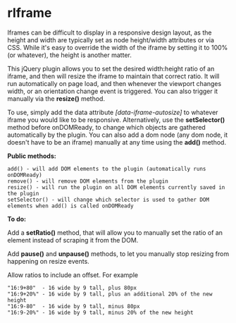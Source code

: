 rIframe
==============

Iframes can be difficult to display in a responsive design layout, as the height and width are typically set as node height/width attributes or via CSS. While it's easy to override the width of the iframe by setting it to 100% (or whatever), the height is another matter. 

This jQuery plugin allows you to set the desired width:height ratio of an iframe, and then will resize the iframe to maintain that correct ratio. It will run automatically on page load, and then whenever the viewport changes width, or an orientation change event is triggered. You can also trigger it manually via the <strong>resize()</strong> method. 

To use, simply add the data attribute <em>[data-iframe-autosize]</em> to whatever iframe you would like to be responsive. Alternatively, use the <strong>setSelector()</strong> method before onDOMReady, to change which objects are gathered automatically by the plugin. You can also add a dom node (any dom node, it doesn't have to be an iframe) manually at any time using the <strong>add()</strong> method. 

<strong>Public methods:</strong>

    add() - will add DOM elements to the plugin (automatically runs onDOMReady)
    remove() - will remove DOM elements from the plugin
    resize() - will run the plugin on all DOM elements currently saved in the plugin
    setSelector() - will change which selector is used to gather DOM elements when add() is called onDOMReady


<strong>To do:</strong>

Add a <strong>setRatio()</strong> method, that will allow you to manually set the ratio of an element instead of scraping it from the DOM. 

Add <strong>pause()</strong> and <strong>unpause()</strong> methods, to let you manually stop resizing from happening on resize events. 

Allow ratios to include an offset. For example 

    "16:9+80"  - 16 wide by 9 tall, plus 80px
    "16:9+20%" - 16 wide by 9 tall, plus an additional 20% of the new height
    "16:9-80"  - 16 wide by 9 tall, minus 80px
    "16:9-20%" - 16 wide by 9 tall, minus 20% of the new height

